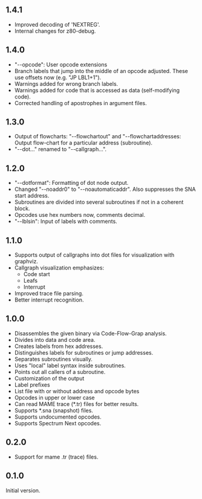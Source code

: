 ## 1.4.1
- Improved decoding of 'NEXTREG'.
- Internal changes for z80-debug.


## 1.4.0
- "--opcode": User opcode extensions
- Branch labels that jump into the middle of an opcode adjusted. These use offsets now (e.g. "JP LBL1+1").
- Warnings added for wrong branch labels.
- Warnings added for code that is accessed as data (self-modifying code).
- Corrected handling of apostrophes in argument files.


## 1.3.0
- Output of flowcharts:
  "--flowchartout" and "--flowchartaddresses: Output flow-chart for a particular address (subroutine).
- "--dot..." renamed to "--callgraph...".


## 1.2.0
- "--dotformat": Formatting of dot node output.
- Changed "--noaddr0" to "--noautomaticaddr". Also suppresses the SNA start address.
- Subroutines are divided into several subroutines if not in a coherent block.
- Opcodes use hex numbers now, comments decimal.
- "--lblsin": Input of labels with comments.


## 1.1.0
- Supports output of callgraphs into dot files for visualization with graphviz.
- Callgraph visualization emphasizes:
  - Code start
  - Leafs
  - Interrupt
- Improved trace file parsing.
- Better interrupt recognition.


## 1.0.0
- Disassembles the given binary via Code-Flow-Grap analysis.
- Divides into data and code area.
- Creates labels from hex addresses.
- Distinguishes labels for subroutines or jump addresses.
- Separates subroutines visually.
- Uses "local" label syntax inside subroutines.
- Points out all callers of a subroutine.
- Customization of the output
- Label prefixes
- List file with or without address and opcode bytes
- Opcodes in upper or lower case
- Can read MAME trace (*.tr) files for better results.
- Supports *.sna (snapshot) files.
- Supports undocumented opcodes.
- Supports Spectrum Next opcodes.


## 0.2.0
- Support for mame .tr (trace) files.

## 0.1.0
Initial version.
